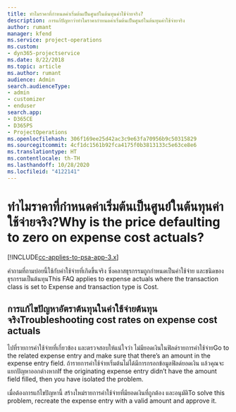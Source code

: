 ```yaml
---
title: ทำไมราคาที่กำหนดค่าเริ่มต้นเป็นศูนย์ในต้นทุนค่าใช้จ่ายจริง?
description: การแก้ปัญหาว่าทำไมราคากำหนดค่าเริ่มต้นเป็นศูนย์ในต้นทุนค่าใช้จ่ายจริง
author: rumant
manager: kfend
ms.service: project-operations
ms.custom:
- dyn365-projectservice
ms.date: 8/22/2018
ms.topic: article
ms.author: rumant
audience: Admin
search.audienceType:
- admin
- customizer
- enduser
search.app:
- D365CE
- D365PS
- ProjectOperations
ms.openlocfilehash: 306f169ee25d42ac3c9e63fa70956b9c50315829
ms.sourcegitcommit: 4cf1dc1561b92fca4175f0b3813133c5e63ce8e6
ms.translationtype: HT
ms.contentlocale: th-TH
ms.lasthandoff: 10/28/2020
ms.locfileid: "4122141"
---
```

# <a name="why-is-the-price-defaulting-to-zero-on-expense-cost-actuals"></a><span data-ttu-id="a2a54-103">ทำไมราคาที่กำหนดค่าเริ่มต้นเป็นศูนย์ในต้นทุนค่าใช้จ่ายจริง?</span><span class="sxs-lookup"><span data-stu-id="a2a54-103">Why is the price defaulting to zero on expense cost actuals?</span></span>

[!INCLUDE[cc-applies-to-psa-app-3.x](../includes/cc-applies-to-psa-app-3x.md)]

<span data-ttu-id="a2a54-104">คำถามที่ถามบ่อยนี้ใช้กับค่าใช้จ่ายที่เกิดขึ้นจริง ซึ่งคลาสธุรกรรมถูกกำหนดเป็นค่าใช้จ่าย และชนิดของธุรกรรมเป็นต้นทุน</span><span class="sxs-lookup"><span data-stu-id="a2a54-104">This FAQ applies to expense actuals where the transaction class is set to Expense and transaction type is Cost.</span></span>

## <a name="troubleshooting-cost-rates-on-expense-cost-actuals"></a><span data-ttu-id="a2a54-105">การแก้ไขปัญหาอัตราต้นทุนในค่าใช้จ่ายต้นทุนจริง</span><span class="sxs-lookup"><span data-stu-id="a2a54-105">Troubleshooting cost rates on expense cost actuals</span></span>

<span data-ttu-id="a2a54-106">ไปที่รายการค่าใช้จ่ายที่เกี่ยวข้อง และตรวจสอบให้แน่ใจว่า ไม่มียอดเงินในฟิลด์รายการค่าใช้จ่าย</span><span class="sxs-lookup"><span data-stu-id="a2a54-106">Go to the related expense entry and make sure that there’s an amount in the expense entry field.</span></span> <span data-ttu-id="a2a54-107">ถ้ารายการค่าใช้จ่ายเริ่มต้นไม่ได้มีการกรอกข้อมูลฟิลด์ยอดเงิน แล้วคุณจะแยกปัญหาออกต่างหาก</span><span class="sxs-lookup"><span data-stu-id="a2a54-107">If the originating expense entry didn’t have the amount field filled, then you have isolated the problem.</span></span>
 
<span data-ttu-id="a2a54-108">เมื่อต้องการแก้ไขปัญหานี้ สร้างใหม่รายการค่าใช้จ่ายที่มียอดเงินที่ถูกต้อง และอนุมัติ</span><span class="sxs-lookup"><span data-stu-id="a2a54-108">To solve this problem, recreate the expense entry with a valid amount and approve it.</span></span>
